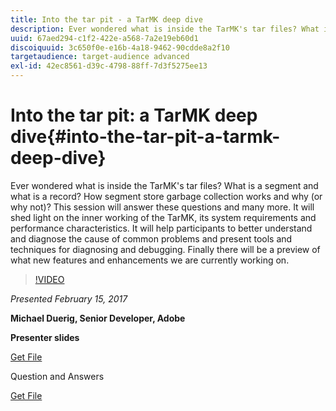 ```yaml
---
title: Into the tar pit - a TarMK deep dive
description: Ever wondered what is inside the TarMK's tar files? What is a segment and what is a record? How segment store garbage collection works and why (or why not)? This session answers these questions and many more.
uuid: 67aed294-c1f2-422e-a568-7a2e19eb60d1
discoiquuid: 3c650f0e-e16b-4a18-9462-90cdde8a2f10
targetaudience: target-audience advanced
exl-id: 42ec8561-d39c-4798-88ff-7d3f5275ee13
---
```

# Into the tar pit: a TarMK deep dive{#into-the-tar-pit-a-tarmk-deep-dive}

Ever wondered what is inside the TarMK's tar files? What is a segment and what is a record? How segment store garbage collection works and why (or why not)? This session will answer these questions and many more. It will shed light on the inner working of the TarMK, its system requirements and performance characteristics. It will help participants to better understand and diagnose the cause of common problems and present tools and techniques for diagnosing and debugging. Finally there will be a preview of what new features and enhancements we are currently working on.

>[!VIDEO](https://video.tv.adobe.com/v/19138/?quality=9)

*Presented February 15, 2017*

**Michael Duerig, Senior Developer, Adobe**

**Presenter slides**

[Get File](assets/aem-gems-tarmk-deep-dive.pptx)

Question and Answers

[Get File](assets/aem-gems-qandas-tarmk-deep-dive.pdf)
<!--
[Get back to the Overview](https://helpx.adobe.com/experience-manager/kt/eseminars/gems/aem-index.html)
-->
